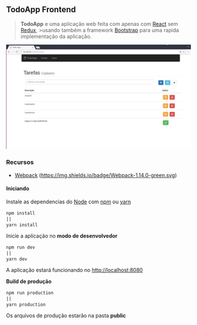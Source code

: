 ## TodoApp Frontend

> **TodoApp** e uma aplicação web feita com apenas com [React](https://facebook.github.io/react/) sem [Redux](http://redux.js.org/), >usando também a framework [Bootstrap](http://getbootstrap.com/getting-started/) para uma rapida implementação da aplicação.

![alt text](https://github.com/augusto-santos/exerciceReact/blob/master/documenta%C3%A7%C3%A3o/img/TodoApp.jpg "TodoApp")

### Recursos
+ [Webpack](https://webpack.js.org/) (https://img.shields.io/badge/Webpack-1.14.0-green.svg)

#### Iniciando
  Instale as dependencias do [Node](https://nodejs.org/) com [npm](https://www.npmjs.com/) ou [yarn](https://yarnpkg.com/)
```
npm install
||
yarn install
```


  Inicie a aplicação no **modo de desenvolvedor**
```
npm run dev
||
yarn dev
```
  A aplicação estará funcionando no [http://localhost:8080](http://localhost:8080)

  **Build de produção**
```
npm run production
||
yarn production
```
  Os arquivos de produção estarão na pasta __public__
